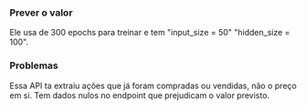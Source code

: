 ### Prever o valor
Ele usa de 300 epochs para treinar e tem "input_size = 50" "hidden_size = 100".

### Problemas
Essa API ta extraiu ações que já foram compradas ou vendidas, não o preço em si. Tem dados nulos no endpoint que prejudicam o valor previsto.
